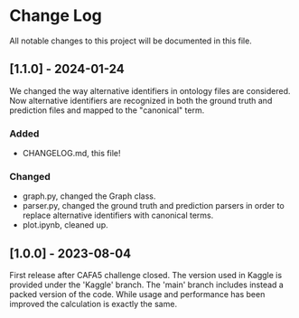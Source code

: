 # Change Log
All notable changes to this project will be documented in this file.
 
## [1.1.0] - 2024-01-24
  
We changed the way alternative identifiers in ontology files are considered.
Now alternative identifiers are recognized in both the ground truth and prediction files
and mapped to the "canonical" term.
 
### Added
- CHANGELOG.md, this file!
 
### Changed
- graph.py, changed the Graph class.
- parser.py, changed the ground truth and prediction parsers in order 
to replace alternative identifiers with canonical terms.
- plot.ipynb, cleaned up.

 
## [1.0.0] - 2023-08-04
 
First release after CAFA5 challenge closed. The version used in Kaggle is
provided under the 'Kaggle' branch. The 'main' branch includes instead a
packed version of the code. While usage and performance has been improved 
the calculation is exactly the same.